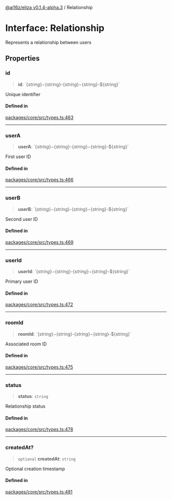 [@ai16z/eliza v0.1.4-alpha.3](../index.md) / Relationship

# Interface: Relationship

Represents a relationship between users

## Properties

### id

> **id**: \`$\{string\}-$\{string\}-$\{string\}-$\{string\}-$\{string\}\`

Unique identifier

#### Defined in

[packages/core/src/types.ts:463](https://github.com/amit0365/eliza/blob/main/packages/core/src/types.ts#L463)

***

### userA

> **userA**: \`$\{string\}-$\{string\}-$\{string\}-$\{string\}-$\{string\}\`

First user ID

#### Defined in

[packages/core/src/types.ts:466](https://github.com/amit0365/eliza/blob/main/packages/core/src/types.ts#L466)

***

### userB

> **userB**: \`$\{string\}-$\{string\}-$\{string\}-$\{string\}-$\{string\}\`

Second user ID

#### Defined in

[packages/core/src/types.ts:469](https://github.com/amit0365/eliza/blob/main/packages/core/src/types.ts#L469)

***

### userId

> **userId**: \`$\{string\}-$\{string\}-$\{string\}-$\{string\}-$\{string\}\`

Primary user ID

#### Defined in

[packages/core/src/types.ts:472](https://github.com/amit0365/eliza/blob/main/packages/core/src/types.ts#L472)

***

### roomId

> **roomId**: \`$\{string\}-$\{string\}-$\{string\}-$\{string\}-$\{string\}\`

Associated room ID

#### Defined in

[packages/core/src/types.ts:475](https://github.com/amit0365/eliza/blob/main/packages/core/src/types.ts#L475)

***

### status

> **status**: `string`

Relationship status

#### Defined in

[packages/core/src/types.ts:478](https://github.com/amit0365/eliza/blob/main/packages/core/src/types.ts#L478)

***

### createdAt?

> `optional` **createdAt**: `string`

Optional creation timestamp

#### Defined in

[packages/core/src/types.ts:481](https://github.com/amit0365/eliza/blob/main/packages/core/src/types.ts#L481)
